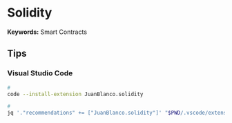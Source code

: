 # Solidity

<!--
https://www.youtube.com/watch?v=gyMwXuJrbJQ

ERC 1155
-->

**Keywords:** Smart Contracts

## Tips

### Visual Studio Code

```sh
#
code --install-extension JuanBlanco.solidity

#
jq '."recommendations" += ["JuanBlanco.solidity"]' "$PWD/.vscode/extensions.json" | sponge "$PWD/.vscode/extensions.json"
```
